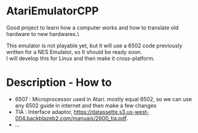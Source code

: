 # AtariEmulatorCPP

Good project to learn how a computer works and how to translate old hardware to new hardwares.\

This emulator is not playable yet, but it will use a 6502 code previously written for a NES Emulator, so It should be ready soon.\
I will develop this for Linux and then make it cross-platform.

# Description - How to 

- 6507 : Microprocessor used in Atari. mostly equal 6502, so we can use any 6502 guide in internet and then make a few changes
- TIA : Interface adaptor, https://datassette.s3.us-west-004.backblazeb2.com/manuais/2600_tia.pdf.
-  ...
